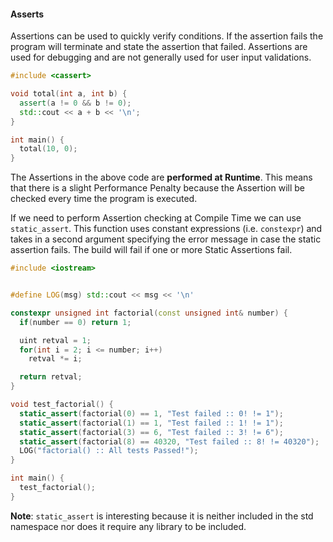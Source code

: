 #### Asserts
Assertions can be used to quickly verify conditions. If the assertion fails the program will terminate and state the assertion that failed. Assertions are used for debugging and are not generally used for user input validations.

```cpp
#include <cassert>

void total(int a, int b) {
  assert(a != 0 && b != 0);
  std::cout << a + b << '\n';
}

int main() {
  total(10, 0);
}
```

The Assertions in the above code are **performed at Runtime**. This means that there is a slight Performance Penalty because the Assertion will be checked every time the program is executed.

If we need to perform Assertion checking at Compile Time we can use `static_assert`. This function uses constant expressions (i.e. `constexpr`) and takes in a second argument specifying the error message in case the static assertion fails. The build will fail if one or more Static Assertions fail.

```cpp
#include <iostream>


#define LOG(msg) std::cout << msg << '\n'

constexpr unsigned int factorial(const unsigned int& number) {
  if(number == 0) return 1;

  uint retval = 1;
  for(int i = 2; i <= number; i++)
    retval *= i;

  return retval;
}

void test_factorial() {
  static_assert(factorial(0) == 1, "Test failed :: 0! != 1");
  static_assert(factorial(1) == 1, "Test failed :: 1! != 1");
  static_assert(factorial(3) == 6, "Test failed :: 3! != 6");
  static_assert(factorial(8) == 40320, "Test failed :: 8! != 40320");
  LOG("factorial() :: All tests Passed!");
}

int main() {
  test_factorial();
}
```

**Note**: `static_assert` is interesting because it is neither included in the std namespace nor does it require any library to be included.